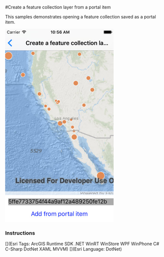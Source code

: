 #Create a feature collection layer from a portal item

This samples demonstrates opening a feature collection saved as a portal item.

<img src="FeatureCollectionLayerFromPortal.jpg" width="350"/>

### Instructions



[](Esri Tags: ArcGIS Runtime SDK .NET WinRT WinStore WPF WinPhone C# C-Sharp DotNet XAML MVVM)
[](Esri Language: DotNet)

